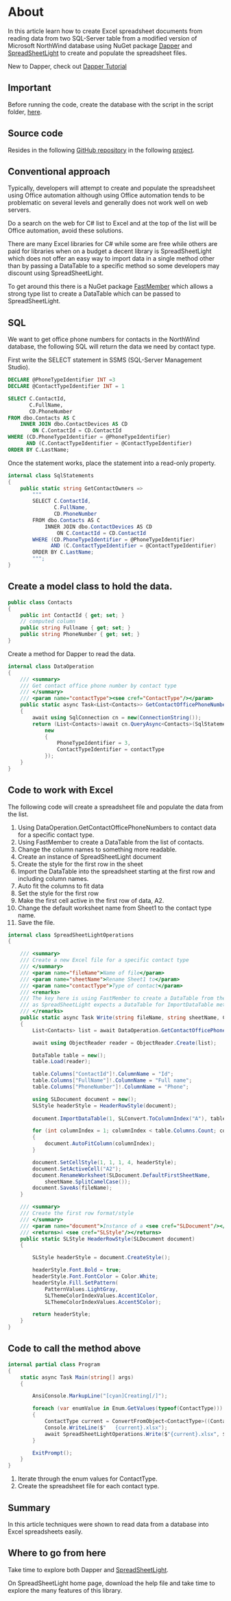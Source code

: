 ﻿# About

In this article learn how to create Excel spreadsheet documents from reading data from two SQL-Server table from a modified version of Microsoft NorthWind database using NuGet package [Dapper](https://www.nuget.org/packages/Dapper) and [SpreadSheetLight](https://www.nuget.org/packages/SpreadsheetLight.Cross.Platform/3.5.1?_src=template) to create and populate the spreadsheet files.

New to Dapper, check out [Dapper Tutorial](https://dev.to/karenpayneoregon/using-dapper-c-part-1-a-eec)

## Important

Before running the code, create the database with the script in the script folder, [here](https://github.com/karenpayneoregon/sql-basics/blob/master/DapperWithExcel/scripts/NorthWindScript.sql).

## Source code

Resides in the following [GitHub repository](https://github.com/karenpayneoregon/sql-basics/tree/master) in the following [project](https://github.com/karenpayneoregon/sql-basics/tree/master/DapperWithExcel).

## Conventional approach

Typically, developers will attempt to create and populate the spreadsheet using Office automation although using Office automation tends to be problematic on several levels and generally does not work well on web servers.

Do a search on the web for C# list to Excel and at the top of the list will be Office automation, avoid these solutions.

There are many Excel libraries for C# while some are free while others are paid for libraries when on a budget a decent library is SpreadSheetLight which does not offer an easy way to import data in a single method other than by passing a DataTable to a specific method so some developers may discount using SpreadSheetLight.

To get around this there is a NuGet package [FastMember](https://www.nuget.org/packages/FastMember/1.5.0?_src=template) which allows a strong type list to create a DataTable which can be passed to SpreadSheetLight.

## SQL

We want to get office phone numbers for contacts in the NorthWind database, the following SQL will return the data we need by contact type.

First write the SELECT statement in SSMS (SQL-Server Management Studio).

```sql
DECLARE @PhoneTypeIdentifier INT =3
DECLARE @ContactTypeIdentifier INT = 1

SELECT C.ContactId,
       C.FullName,
       CD.PhoneNumber
FROM dbo.Contacts AS C
    INNER JOIN dbo.ContactDevices AS CD
        ON C.ContactId = CD.ContactId
WHERE (CD.PhoneTypeIdentifier = @PhoneTypeIdentifier)
      AND (C.ContactTypeIdentifier = @ContactTypeIdentifier)
ORDER BY C.LastName;
```

Once the statement works, place the statement into a read-only  property.

```csharp
internal class SqlStatements
{
    public static string GetContactOwners => 
        """
        SELECT C.ContactId,
               C.FullName,
               CD.PhoneNumber
        FROM dbo.Contacts AS C
            INNER JOIN dbo.ContactDevices AS CD
                ON C.ContactId = CD.ContactId
        WHERE (CD.PhoneTypeIdentifier = @PhoneTypeIdentifier)
              AND (C.ContactTypeIdentifier = @ContactTypeIdentifier)
        ORDER BY C.LastName;
        """;
}
```

## Create a model class to hold the data.

```csharp
public class Contacts
{
    public int ContactId { get; set; }
    // computed column
    public string Fullname { get; set; }
    public string PhoneNumber { get; set; }
}
```

Create a method for Dapper to read the data.

```csharp
internal class DataOperation
{
    /// <summary>
    /// Get contact office phone number by contact type
    /// </summary>
    /// <param name="contactType"><see cref="ContactType"/></param>
    public static async Task<List<Contacts>> GetContactOfficePhoneNumbers(ContactType contactType)
    {
        await using SqlConnection cn = new(ConnectionString());
        return (List<Contacts>)await cn.QueryAsync<Contacts>(SqlStatements.GetContactOwners,
            new
            {
                PhoneTypeIdentifier = 3,
                ContactTypeIdentifier = contactType
            });
    }
}
```

## Code to work with Excel

The following code will create a spreadsheet file and populate the data from the list.

 1. Using DataOperation.GetContactOfficePhoneNumbers to contact data for a specific contact type.
 1. Using FastMember to create a DataTable from the list of contacts.
 1. Change the column names to something more readable.
 1. Create an instance of SpreadSheetLight document
 1. Create the style for the first row in the sheet
 1. Import the DataTable into the spreadsheet starting at the first row and including column names.
 1. Auto fit the columns to fit data
 1. Set the style for the first row
 1. Make the first cell active in the first row of data, A2.
 1. Change the default worksheet name from Sheet1 to the contact type name.
 1. Save the file.
    

```csharp
internal class SpreadSheetLightOperations
{

    /// <summary>
    /// Create a new Excel file for a specific contact type
    /// </summary>
    /// <param name="fileName">Name of file</param>
    /// <param name="sheetName">Rename Sheet1 to</param>
    /// <param name="contactType">Type of contact</param>
    /// <remarks>
    /// The key here is using FastMember to create a DataTable from the list of contacts
    /// as SpreadSheetLight expects a DataTable for ImportDataTable method
    /// </remarks>
    public static async Task Write(string fileName, string sheetName, ContactType contactType)
    {
        List<Contacts> list = await DataOperation.GetContactOfficePhoneNumbers(contactType);

        await using ObjectReader reader = ObjectReader.Create(list);

        DataTable table = new();
        table.Load(reader);

        table.Columns["ContactId"]!.ColumnName = "Id";
        table.Columns["FullName"]!.ColumnName = "Full name";
        table.Columns["PhoneNumber"]!.ColumnName = "Phone";

        using SLDocument document = new();
        SLStyle headerStyle = HeaderRowStyle(document);
        
        document.ImportDataTable(1, SLConvert.ToColumnIndex("A"), table, true);

        for (int columnIndex = 1; columnIndex < table.Columns.Count; columnIndex++)
        {
            document.AutoFitColumn(columnIndex);
        }

        document.SetCellStyle(1, 1, 1, 4, headerStyle);
        document.SetActiveCell("A2");
        document.RenameWorksheet(SLDocument.DefaultFirstSheetName, 
            sheetName.SplitCamelCase());
        document.SaveAs(fileName);
    }

    /// <summary>
    /// Create the first row format/style
    /// </summary>
    /// <param name="document">Instance of a <see cref="SLDocument"/></param>
    /// <returns>A <see cref="SLStyle"/></returns>
    public static SLStyle HeaderRowStyle(SLDocument document)
    {

        SLStyle headerStyle = document.CreateStyle();

        headerStyle.Font.Bold = true;
        headerStyle.Font.FontColor = Color.White;
        headerStyle.Fill.SetPattern(
            PatternValues.LightGray,
            SLThemeColorIndexValues.Accent1Color,
            SLThemeColorIndexValues.Accent5Color);

        return headerStyle;
    }
}
```

## Code to call the method above

```csharp
internal partial class Program
{
    static async Task Main(string[] args)
    {

        AnsiConsole.MarkupLine("[cyan]Creating[/]");

        foreach (var enumValue in Enum.GetValues(typeof(ContactType)))
        {
            ContactType current = ConvertFromObject<ContactType>((ContactType)enumValue);
            Console.WriteLine($"   {current}.xlsx");
            await SpreadSheetLightOperations.Write($"{current}.xlsx", $"{current}", current);
        }

        ExitPrompt();
    }
}
```

 1. Iterate through the enum values for ContactType.
 2. Create the spreadsheet file for each contact type.

 ## Summary

 In this article techniques were shown to read data from a database into Excel spreadsheets easily.

 ## Where to go from here

 Take time to explore both Dapper and [SpreadSheetLight](https://spreadsheetlight.com/).

 On SpreadSheetLight home page, download the help file and take time to explore the many features of this library.
